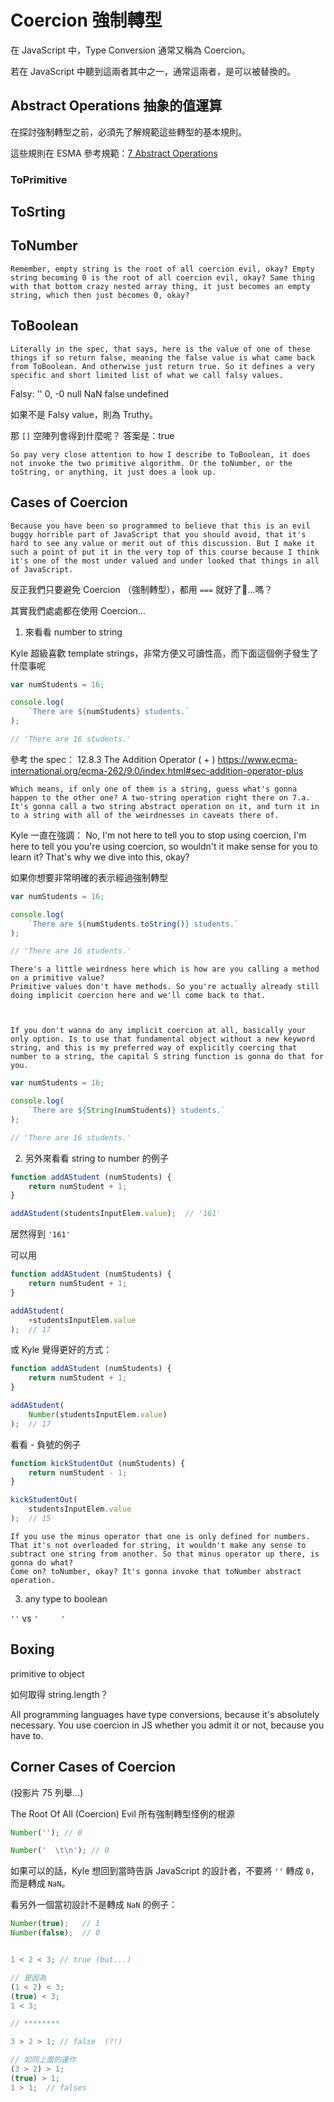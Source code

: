 # Coercion 強制轉型

在 JavaScript 中，Type Conversion 通常又稱為 Coercion。

若在 JavaScript 中聽到這兩者其中之一，通常這兩者，是可以被替換的。

## Abstract Operations 抽象的值運算

在探討強制轉型之前，必須先了解規範這些轉型的基本規則。

這些規則在 ESMA 
參考規範：[7 Abstract Operations](https://www.ecma-international.org/ecma-262/9.0/index.html#sec-abstract-operations)




### ToPrimitive

## ToSrting

## ToNumber

    Remember, empty string is the root of all coercion evil, okay? Empty string becoming 0 is the root of all coercion evil, okay? Same thing with that bottom crazy nested array thing, it just becomes an empty string, which then just becomes 0, okay?


## ToBoolean

    Literally in the spec, that says, here is the value of one of these things if so return false, meaning the false value is what came back from ToBoolean. And otherwise just return true. So it defines a very specific and short limited list of what we call falsy values.



Falsy:
''
0, -0
null
NaN
false
undefined


如果不是 Falsy value，則為 Truthy。

那 `[]` 空陣列會得到什麼呢？
答案是：true

    So pay very close attention to how I describe to ToBoolean, it does not invoke the two primitive algorithm. Or the toNumber, or the toString, or anything, it just does a look up.



## Cases of Coercion

    Because you have been so programmed to believe that this is an evil buggy horrible part of JavaScript that you should avoid, that it's hard to see any value or merit out of this discussion. But I make it such a point of put it in the very top of this course because I think it's one of the most under valued and under looked that things in all of JavaScript.


反正我們只要避免 Coercion （強制轉型），都用 `===` 就好了...嗎？

其實我們處處都在使用 Coercion...

1. 來看看 number to string

Kyle 超級喜歡 template strings，非常方便又可讀性高，而下面這個例子發生了什麼事呢

```js
var numStudents = 16;

console.log(
    `There are ${numStudents} students.`
);

// 'There are 16 students.'
```

參考 the spec：
12.8.3 The Addition Operator ( + )
https://www.ecma-international.org/ecma-262/9.0/index.html#sec-addition-operator-plus


    Which means, if only one of them is a string, guess what's gonna happen to the other one? A two-string operation right there on 7.a. It's gonna call a two string abstract operation on it, and turn it in to a string with all of the weirdnesses in caveats there of.


Kyle 一直在強調：
    No, I'm not here to tell you to stop using coercion, I'm here to tell you you're using coercion, so wouldn't it make sense for you to learn it? That's why we dive into this, okay?

如果你想要非常明確的表示經過強制轉型

```js
var numStudents = 16;

console.log(
    `There are ${numStudents.toString()} students.`
);

// 'There are 16 students.'
```

    There's a little weirdness here which is how are you calling a method on a primitive value?
    Primitive values don't have methods. So you're actually already still doing implicit coercion here and we'll come back to that.



    If you don't wanna do any implicit coercion at all, basically your only option. Is to use that fundamental object without a new keyword string, and this is my preferred way of explicitly coercing that number to a string, the capital S string function is gonna do that for you.


```js
var numStudents = 16;

console.log(
    `There are ${String(numStudents)} students.`
);

// 'There are 16 students.'
```


2. 另外來看看 string to number 的例子

```js
function addAStudent (numStudents) {
    return numStudent + 1;
}

addAStudent(studentsInputElem.value);  // '161'
```
居然得到 `'161'`


可以用

```js
function addAStudent (numStudents) {
    return numStudent + 1;
}

addAStudent(
    +studentsInputElem.value
);  // 17
```

或 Kyle 覺得更好的方式：

```js
function addAStudent (numStudents) {
    return numStudent + 1;
}

addAStudent(
    Number(studentsInputElem.value)
);  // 17
```


看看 - 負號的例子
```js
function kickStudentOut (numStudents) {
    return numStudent - 1;
}

kickStudentOut(
    studentsInputElem.value
);  // 15
```

    If you use the minus operator that one is only defined for numbers. That it's not overloaded for string, it wouldn't make any sense to subtract one string from another. So that minus operator up there, is gonna do what?
    Come on? toNumber, okay? It's gonna invoke that toNumber abstract operation.





3. any type to boolean

`''` vs `'     '`



## Boxing

primitive to object

如何取得 string.length？



All programming languages have type conversions, because it's absolutely necessary.
You use coercion in JS whether you admit it or not, because you have to.


## Corner Cases of Coercion

(投影片 75 列舉...)

The Root Of All (Coercion) Evil
所有強制轉型怪例的根源

```js
Number(''); // 0

Number('  \t\n'); // 0
```

如果可以的話，Kyle 想回到當時告訴 JavaScript 的設計者，不要將 `''` 轉成 `0`，而是轉成 `NaN`。



看另外一個當初設計不是轉成 `NaN` 的例子：

```js
Number(true);   // 1
Number(false);  // 0


1 < 2 < 3; // true (but...)

// 是因為
(1 < 2) < 3;
(true) < 3;
1 < 3;

// ********

3 > 2 > 1; // false  (?!)

// 如同上面的運作
(3 > 2) > 1;
(true) > 1;
1 > 1;  // falses

```

